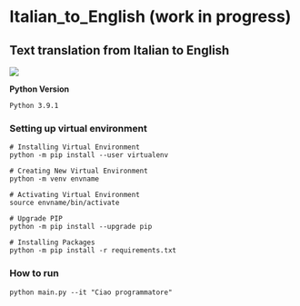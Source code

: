 # Italian_to_English (work in progress)
## Text translation from Italian to English 

<img src="https://i.ibb.co/pzBzP2M/attention-concat.png">

**Python Version**
```
Python 3.9.1
```

### Setting up virtual environment

```console
# Installing Virtual Environment
python -m pip install --user virtualenv

# Creating New Virtual Environment
python -m venv envname

# Activating Virtual Environment
source envname/bin/activate

# Upgrade PIP
python -m pip install --upgrade pip

# Installing Packages
python -m pip install -r requirements.txt
```

### How to run

```console
python main.py --it "Ciao programmatore"
```